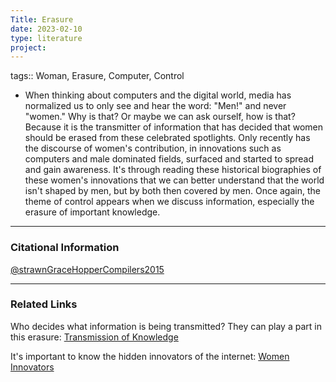 ```yaml
---
Title: Erasure
date: 2023-02-10
type: literature
project:
---
```

tags:: Woman, Erasure, Computer, Control

- When thinking about computers and the digital world, media has normalized us to only see and hear the word: "Men!" and never "women." Why is that? Or maybe we can ask ourself, how is that? Because it is the transmitter of information that has decided that women should be erased from these celebrated spotlights. Only recently has the discourse of women's contribution, in innovations such as computers and male dominated fields, surfaced and started to spread and gain awareness. It's through reading these historical biographies of these women's innovations that we can better understand that the world isn't shaped by men, but by both then covered by men. Once again, the theme of control appears when we discuss information, especially the erasure of important knowledge. 

---
### Citational Information

[@strawnGraceHopperCompilers2015](@strawnGraceHopperCompilers2015)

---

### Related Links

Who decides what information is being transmitted? They can play a part in this erasure: [Transmission of Knowledge](Transmission_of_knowledge.md)

It's important to know the hidden innovators of the internet: [Women Innovators](https://www.popularmechanics.com/culture/web/g29464718/women-internet-pioneers/)